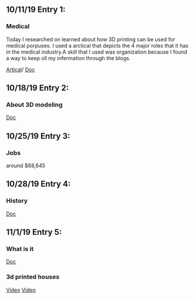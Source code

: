 ## 10/11/19 Entry 1:
### Medical

Today I researched on learned about how 3D printing can be used for medical porpuses. I used a arctical that depicts the 4 major roles that it has in the medical industry.A skill that I used was organization because I found a way to keep oll my infermation through the blogs.

[Artical](https://www.medicaldevice-network.com/features/3d-printing-in-the-medical-field-applications/)/
[Doc](https://docs.google.com/document/d/1yUqPbhX6hNG_x1ho87RI_86377jP9KG6cinJf0FEmow/edit)
## 10/18/19 Entry 2:
### About 3D modeling
[Doc](https://docs.google.com/document/d/19NjPJh_XoU5NWSMJp0R9oCpcpRStZ5Ptc_k_GoL9aQA/edit)

## 10/25/19 Entry 3:
### Jobs
around $68,645

## 10/28/19 Entry 4:
### History
[Doc](https://docs.google.com/document/d/19zHy7HcOqk12ComGio3H5QL-b60YpRccrhHnQjHU2SQ/edit)

## 11/1/19 Entry 5:
### What is it
[Doc](https://docs.google.com/document/d/1ggpChW0MJxPz7uF-Z4YX-LDtcpYerGVo9Hh_ft-6vMM/edit)
### 3d printed houses
[Video](https://www.youtube.com/watch?v=wCzS2FZoB-I)
[Video](https://www.youtube.com/watch?v=nH-zpnoNLEU)

